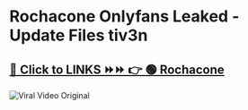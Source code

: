 
 # Rochacone Onlyfans Leaked - Update Files tiv3n

## <h2><a href="https://clipsfans.com/Rochacone&ref=git">🔗 Click to LINKS ⏩⏩ 👉 🟢 Rochacone </a></h2>

<a href="https://clipsfans.com/Rochacone&ref=git" rel="nofollow" data-target="animated-image.originalLink"><img src="https://i.ibb.co.com/xMMVF88/686577567.gif" alt="Viral Video Original" style="max-width: 100%; display: inline-block;" data-target="animated-image.originalImage"></a>

